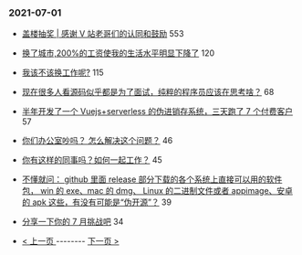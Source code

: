 ### 2021-07-01 
- [盖楼抽奖 | 感谢 V 站老哥们的认同和鼓励](https://www.v2ex.com/t/786773) 553
- [换了城市,200%的工资使我的生活水平明显下降了](https://www.v2ex.com/t/786814) 120
- [我该不该换工作呢?](https://www.v2ex.com/t/786826) 115
- [现在很多人看源码似乎都是为了面试，纯粹的程序员应该在思考啥？](https://www.v2ex.com/t/786840) 68
- [半年开发了一个 Vuejs+serverless 的伪进销存系统，三天跑了 7 个付费客户](https://www.v2ex.com/t/786829) 57
- [你们办公室吵吗？ 怎么解决这个问题？](https://www.v2ex.com/t/786833) 46
- [你有这样的同事吗？如何一起工作？](https://www.v2ex.com/t/786874) 45
- [不懂就问： github 里面 release 部分下载的各个系统上直接可以用的软件包， win 的 exe、mac 的 dmg、 Linux 的二进制文件或者 appimage、安卓的 apk 这些，有没有可能是“伪开源”？](https://www.v2ex.com/t/786805) 39
- [分享一下你的 7 月挑战吧](https://www.v2ex.com/t/786935) 34 

- [ < 上一页 ](https://github.com/able8/v2ex-hot-record/blob/master/2021-06-30.md) -------- [ 下一页 > ](https://github.com/able8/v2ex-hot-record/blob/master/2021-07-02.md)